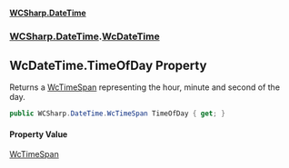 #### [WCSharp\.DateTime](README.md 'README')
### [WCSharp\.DateTime](WCSharp.DateTime.md 'WCSharp\.DateTime').[WcDateTime](WCSharp.DateTime.WcDateTime.md 'WCSharp\.DateTime\.WcDateTime')

## WcDateTime\.TimeOfDay Property

Returns a [WcTimeSpan](WCSharp.DateTime.WcTimeSpan.md 'WCSharp\.DateTime\.WcTimeSpan') representing the hour, minute and second of the day\.

```csharp
public WCSharp.DateTime.WcTimeSpan TimeOfDay { get; }
```

#### Property Value
[WcTimeSpan](WCSharp.DateTime.WcTimeSpan.md 'WCSharp\.DateTime\.WcTimeSpan')
